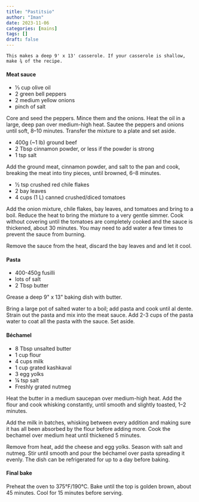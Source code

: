 ```yaml
---
title: "Pastitsio"
author: "Iman"
date: 2023-11-06
categories: [mains]
tags: []
draft: false
---
```


`This makes a deep 9' x 13' casserole. If your casserole is shallow, make ¾ of the recipe.`

#### Meat sauce

- 1⁄3 cup olive oil
- 2 green bell peppers
- 2 medium yellow onions
- pinch of salt

Core and seed the peppers. Mince them and the onions. Heat the oil in a large, deep pan over medium-high heat. Sautee the peppers and onions until soft, 8–10 minutes. Transfer the mixture to a plate and set aside.

- 400g (~1 lb) ground beef
- 2 Tbsp cinnamon powder, or less if the powder is strong
- 1 tsp salt

Add the ground meat, cinnamon powder, and salt to the pan and cook, breaking the meat into tiny pieces, until browned, 6–8 minutes.

- 1⁄2 tsp crushed red chile flakes
- 2 bay leaves
- 4 cups (1 L) canned crushed/diced tomatoes

Add the onion mixture, chile flakes, bay leaves, and tomatoes and bring to a boil. Reduce the heat to bring the mixture to a very gentle simmer. Cook without covering until the tomatoes are completely cooked and the sauce is thickened, about 30 minutes. You may need to add water a few times to prevent the sauce from burning.

Remove the sauce from the heat, discard the bay leaves and and let it cool.

#### Pasta

- 400-450g fusilli
- lots of salt
- 2 Tbsp butter

Grease a deep 9" x 13" baking dish with butter.

Bring a large pot of salted water to a boil; add pasta and cook until al dente. Strain out the pasta and mix into the meat sauce. Add 2-3 cups of the pasta water to coat all the pasta with the sauce. Set aside.

#### Béchamel

- 8 Tbsp unsalted butter
- 1 cup flour
- 4 cups milk
- 1 cup grated kashkaval
- 3 egg yolks
- ¼ tsp salt
- Freshly grated nutmeg

Heat the butter in a medium saucepan over medium-high heat. Add the flour and cook whisking constantly, until smooth and slightly toasted, 1–2 minutes.

Add the milk in batches, whisking between every addition and making sure it has all been absorbed by the flour before adding more. Cook the bechamel over medium heat until thickened 5 minutes.

Remove from heat, add the cheese and egg yolks. Season with salt and nutmeg. Stir until smooth and pour the béchamel over pasta spreading it evenly. The dish can be refrigerated for up to a day before baking.

#### Final bake

Preheat the oven to 375°F/190°C. Bake until the top is golden brown, about 45 minutes. Cool for 15 minutes before serving.

